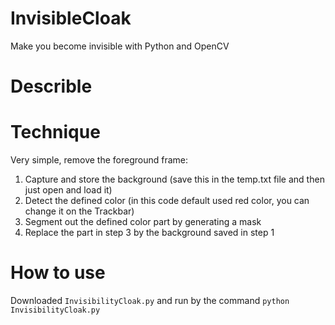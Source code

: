 # InvisibleCloak
Make you become invisible with Python and OpenCV

# Describle

# Technique
Very simple, remove the foreground frame:
1. Capture and store the background (save this in the temp.txt file and then just open and load it) 
2. Detect the defined color (in this code default used red color, you can change it on the Trackbar)
3. Segment out the defined color part by generating a mask
4. Replace the part in step 3 by the background saved in step 1
# How to use
Downloaded ```InvisibilityCloak.py``` and run by the command ``` python InvisibilityCloak.py ```
